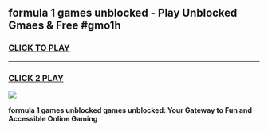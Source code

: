 
## formula 1 games unblocked - Play Unblocked Gmaes & Free #gmo1h
<h3>
<a href="https://news.freeplayer.one?title=formula_1_games_unblocked&ref=26F">CLICK TO PLAY</a></h3>
<hr>

<h3>
<a href="https://news.freeplayer.one?title=formula_1_games_unblocked&ref=26F">CLICK 2 PLAY</a>
  
</h3>

<a href="https://news.freeplayer.one?title=formula_1_games_unblocked&ref=26F/"><img src="https://clearcache.store/games.png"></a>


**formula 1 games unblocked games unblocked: Your Gateway to Fun and Accessible Online Gaming**
